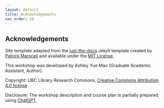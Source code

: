 ```yaml
---
layout: default
title: Acknowledgements
nav_order: 20
---
```

## Acknowledgements

Site template adapted from the [just-the-docs](https://github.com/pmarsceill/just-the-docs) Jekyll template created by [Patrick Marsceil](https://github.com/pmarsceill) and available under the [MIT License](http://opensource.org/licenses/MIT).

This workshop was developed by Ashley Yue Mao (Graduate Academic Assistant, Author).

Copyright: UBC Library Research Commons, [Creative Commons Attribution 4.0 license](https://creativecommons.org/licenses/by/4.0/)

Disclosure: The workshop description and course plan is partially prepared using [ChatGPT](https://openai.com/blog/chatgpt).
